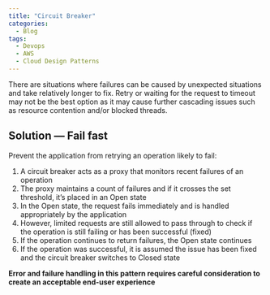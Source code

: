 ```yaml
---
title: "Circuit Breaker"
categories:
  - Blog
tags:
  - Devops
  - AWS
  - Cloud Design Patterns
---
```


There are situations where failures can be caused by unexpected situations and take relatively longer to fix. Retry or waiting for the request to timeout may not be the best option as it may cause further cascading issues such as resource contention and/or blocked threads.

<h2>Solution — Fail fast</h2>

Prevent the application from retrying an operation likely to fail:

<ol>
<li>A circuit breaker acts as a proxy that monitors recent failures of an operation</li>
<li>The proxy maintains a count of failures and if it crosses the set threshold, it’s placed in an Open state</li>
<li>In the Open state, the request fails immediately and is handled appropriately by the application</li>
<li>However, limited requests are still allowed to pass through to check if the operation is still failing or has been successful (fixed)</li>
<li>If the operation continues to return failures, the Open state continues</li>
<li>If the operation was successful, it is assumed the issue has been fixed and the circuit breaker switches to Closed state</li>
</ol>
<b>Error and failure handling in this pattern requires careful consideration to create an acceptable end-user experience</b>